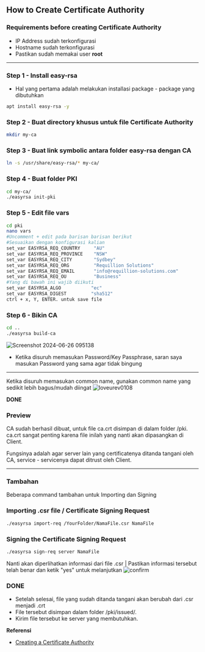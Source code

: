 ## How to Create Certificate Authority
### Requirements before creating Certificate Authority
- IP Address sudah terkonfigurasi
- Hostname sudah terkonfigurasi
- Pastikan sudah memakai user **root**
---
### Step 1 - Install easy-rsa
- Hal yang pertama adalah melakukan installasi package - package yang dibutuhkan
```bash
apt install easy-rsa -y
```
### Step 2 - Buat directory khusus untuk file Certificate Authority
```bash
mkdir my-ca
```
### Step 3 - Buat link symbolic antara folder easy-rsa dengan CA
```bash
ln -s /usr/share/easy-rsa/* my-ca/
```
### Step 4 - Buat folder PKI
```bash
cd my-ca/
./easyrsa init-pki
```
### Step 5 - Edit file vars
```bash
cd pki
nano vars
#Uncomment + edit pada barisan barisan berikut
#Sesuaikan dengan konfigurasi kalian
set_var EASYRSA_REQ_COUNTRY     "AU"
set_var EASYRSA_REQ_PROVINCE    "NSW"
set_var EASYRSA_REQ_CITY        "Sydbey"
set_var EASYRSA_REQ_ORG         "Requillion Solutions"
set_var EASYRSA_REQ_EMAIL       "info@requillion-solutions.com"
set_var EASYRSA_REQ_OU          "Business"
#Yang di bawah ini wajib diikuti
set_var EASYRSA_ALGO           "ec"
set_var EASYRSA_DIGEST         "sha512"
ctrl + x, Y, ENTER. untuk save file
```
### Step 6 - Bikin CA
```bash
cd ..
./easyrsa build-ca
```
![Screenshot 2024-06-26 095138](https://github.com/hekerff/Client-Server/assets/159868331/68dea171-9484-476d-acef-0b01634cc0b5)

- Ketika disuruh memasukan Password/Key Passphrase, saran saya masukan Password yang sama agar tidak bingung
---
Ketika disuruh memasukan common name, gunakan common name yang sedikit lebih bagus/mudah diingat
![loveurev0108](https://github.com/hekerff/Client-Server/assets/159868331/e4a38532-6061-4c05-b246-8f7b5d44d0b3)

**DONE**
### Preview
CA sudah berhasil dibuat, untuk file ca.crt disimpan di dalam folder /pki. ca.crt sangat penting karena file inilah yang nanti akan dipasangkan di Client.

Fungsinya adalah agar server lain yang certificatenya ditanda tangani oleh CA, service - servicenya dapat ditrust oleh Client.

---
### Tambahan
Beberapa command tambahan untuk Importing dan Signing
### Importing .csr file / Certificate Signing Request
```bash
./easyrsa import-req /YourFolder/NamaFile.csr NamaFile
```
### Signing the Certificate Signing Request
```bash
./easyrsa sign-req server NamaFile
```
Nanti akan diperlihatkan informasi dari file .csr | Pastikan informasi tersebut telah benar dan ketik "yes" untuk melanjutkan
![confirm](https://github.com/hekerff/Client-Server/assets/159868331/0b71a4f6-c736-4691-814d-c64cc4bbe61a)
### DONE
- Setelah selesai, file yang sudah ditanda tangani akan berubah dari .csr menjadi .crt
- File tersebut disimpan dalam folder /pki/issued/.
- Kirim file tersebut ke server yang membutuhkan.

**Referensi**
- [Creating a Certificate Authority](https://medium.com/@martin.hodges/creating-a-ca-with-easyrsa-on-debian-12-59aa6936fea2)
